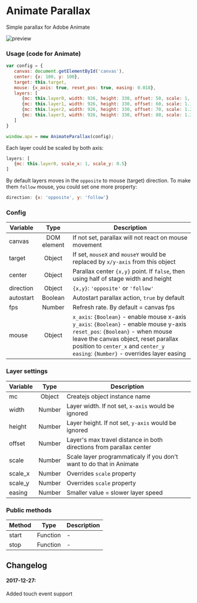 # Animate Parallax


Simple parallax for Adobe Animate

![preview](https://github.com/tpkn/animate-parallax/raw/master/preview.gif)



### Usage (code for Animate)
```javascript
var config = {
   canvas: document.getElementById('canvas'),
   center: {x: 100, y: 100},
   target: this.target,
   mouse: {x_axis: true, reset_pos: true, easing: 0.018},
   layers: [
      {mc: this.layer0, width: 926, height: 330, offset: 50, scale: 1,   easing: 0.2}, 
      {mc: this.layer1, width: 926, height: 330, offset: 60, scale: 1.1, easing: 0.2}, 
      {mc: this.layer2, width: 926, height: 330, offset: 70, scale: 1.2, easing: 0.2}, 
      {mc: this.layer3, width: 926, height: 330, offset: 80, scale: 1.3, easing: 0.2}
   ]
}

window.apx = new AnimateParallax(config);
```

Each layer could be scaled by both axis:
```javascript
layers: [
   {mc: this.layer0, scale_x: 1, scale_y: 0.5}
]
```

By default layers moves in the `opposite` to mouse (target) direction. To make them `follow` mouse, you could set one more property:
```javascript
direction: {x: 'opposite', y: 'follow'}
```


### Config
| Variable | Type | Description |
|-------------|:-------------:|-------------|
| canvas | DOM element | If not set, parallax will not react on mouse movement |
| target | Object | If set, `mouseX` and `mouseY` would be replaced by `x/y-axis` from this object |
| center | Object | Parallax center `{x,y}` point. If `false`, then using half of stage width and height |
| direction | Object | `{x,y}`: `'opposite'` or `'follow'` |
| autostart | Boolean | Autostart parallax action, `true` by default |
| fps | Number | Refresh rate. By default = canvas fps |
| mouse | Object | `x_axis`: `{Boolean}` - enable mouse x-axis<br />`y_axis`: `{Boolean}` - enable mouse y-axis<br />`reset_pos`: `{Boolean}` - when mouse leave the canvas object, reset parallax position to `center_x` and `center_y`<br />`easing`: `{Number}` - overrides layer easing |

### Layer settings
| Variable | Type | Description |
|-------------|:-------------:|-------------|
| mc | Object | Createjs object instance name |
| width | Number | Layer width. If not set, `x-axis` would be ignored |
| height | Number | Layer height. If not set, `y-axis` would be ignored |
| offset | Number | Layer's max travel distance in both directions from parallax center |
| scale | Number | Scale layer programmaticaly if you don't want to do that in Animate |
| scale_x | Number | Overrides `scale` property |
| scale_y | Number | Overrides `scale` property |
| easing | Number | Smaller value = slower layer speed |

### Public methods
| Method | Type | Description |
|-------------|:-------------:|-------------|
| start | Function | - |
| stop | Function | - |


## Changelog 
#### 2017-12-27:
Added touch event support